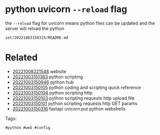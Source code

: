 # python uvicorn `--reload` flag

the `--reload` flag for uvicorn means python files can be updated and the server will reload the python

` zet/20221003150315/README.md `

# Related

- [20221008221548](/zet/20221008221548/README.md) website
- [20221003151363](/zet/20221003151363/README.md) python scripting
- [20221003150946](/zet/20221003150946/README.md) python hub
- [20221003150105](/zet/20221003150105/README.md) python coding and scripting quick reference
- [20221003150104](/zet/20221003150104/README.md) python scripting http
- [20221003150103](/zet/20221003150103/README.md) python scripting requests http upload file
- [20221003150101](/zet/20221003150101/README.md) python scripting requests http GET params
- [20221003150316](/zet/20221003150316/README.md) fastapi uvicorn put python webshells

Tags:

    #python #web #config
